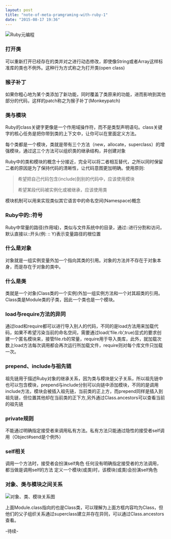 ```yaml
---
layout: post
title: "note-of-meta-pramgraming-with-ruby-1"
date: "2015-08-17 19:36"
---
```


![Ruby元编程]({{site.IMG_PATH}}/metaprogramming-1.jpg)

### 打开类

可以重新打开已经存在的类并对之进行动态修改，即使像String或者Array这样标准库的类也不例外。这种行为方式称之为打开类(open class)

### 猴子补丁

如果你粗心地为某个类添加了新功能，同时覆盖了类原来的功能，进而影响到其他部分的代码，这样的patch称之为猴子补丁(Monkeypatch)

### 类与模块

Ruby的class关键字更像是一个作用域操作符，而不是类型声明语句。class关键字的核心任务是把你带到类的上下文中，让你可以在里面定义方法。

每个类都是一个模块，类就是带有三个方法（new，allocate，superclass）的增强模块，通过这三个方法可以组织类的继承结构，并创建对象

Ruby中的类和模块的概念十分接近，完全可以将二者相互替代，之所以同时保留二者的原因是为了保持代码的清晰性，让代码意图更加明确。使用原则:
> 希望把自己代码包含(include)到别的代码中，应该使用模块
>
> 希望某段代码被实例化或被继承，应该使用类

模块机制可以用来实现类似其它语言中的命名空间(Namespace)概念

### Ruby中的::符号
Ruby中常量的路径(作用域)，类似与文件系统中的目录，通过::进行分割和访问，默认直接以::开头(例: :: Y)表示变量路径的根位置

### 什么是对象

对象就是一组实例变量外加一个指向其类的引用。对象的方法并不存在于对象本身，而是存在于对象的类中。

### 什么是类

类就是一个对象(Class类的一个实例)外加一组实例方法和一个对其超类的引用。Class类是Module类的子类，因此一个类也是一个模块。

### load与require方法的异同

通过load和require都可以进行导入别人的代码，不同的是load方法用来加载代码，如果不希望污染当前的命名空间，需要通过load(‘file.rb’,true)显式的要求创建一个匿名模块来，接管file.rb的常量，require用于导入类库，此外，就加载次数上load方法每次调用都会再次运行所加载文件，require则对每个库文件只加载一次。

### prepend、include与祖先链

祖先链用于描述Ruby对象的继承关系，因为类与模块是父子关系，所以祖先链中也可以包含模块，prepend与include分别可以向链中添加模块，不同的是调用include方法，模块会被插入祖先链，当前类的正上方，而prepend同样是插入到祖先链，但位置其他却在当前类的正下方,另外通过Class.ancestors可以查看当前的祖先链

### private规则

不能通过明确指定接受者来调用私有方法。私有方法只能通过隐性的接受者self调用（Object#send是个例外）

### self相关

调用一个方法时，接受者会扮演self角色
任何没有明确指定接受者的方法调用，都当做是调用self的方法
定义一个模块(或类)时，该模块(或类)会扮演self角色

### 对象、类与模块之间关系
![对象、类、模块关系图]({{site.IMG_PATH}}/metaprogramming-2.jpg)

上面Module.class指向的也是Class类，可以理解为上面方框内容均为Class，但他们的父子组织关系通过superclass建立并存在异同，可以通过Class.ancestors查看。

-待续-
